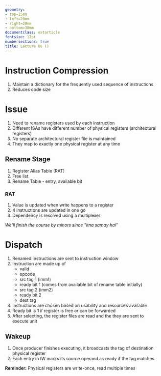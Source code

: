 ```yaml
---
geometry:
- top=25mm
- left=20mm
- right=20mm
- bottom=30mm
documentclass: extarticle
fontsize: 12pt
numbersections: true
title: Lecture 06 ()
--- 
```


# Instruction Compression
1. Maintain a dictionary for the frequently used sequence of instructions
1. Reduces code size

# Issue
1. Need to rename registers used by each instruction
1. Different ISAs have different number of physical registers (architectural registers)
1. No separate architectural register file is maintained
1. They map to exactly one physical register at any time

## Rename Stage
1. Register Alias Table (RAT)
1. Free list
1. Rename Table - entry, available bit

### RAT
1. Value is updated when write happens to a register
1. $4$ instructions are updated in one go
1. Dependency is resolved using a multiplexer

*We'll finish the course by minors since "itna samay hai"*

# Dispatch
1. Renamed instructions are sent to instruction window
1. Instruction are made up of
    - valid
    - opcode
    - src tag 1 (imm1)
    - ready bit 1 (comes from available bit of rename table initially)
    - src tag 2 (imm2)
    - ready bit 2
    - dest tag
1. Instructions are chosen based on usability and resources available
1. Ready bit is $1$ if register is free or can be forwarded
1. After selecting, the register files are read and the they are sent to execute unit

## Wakeup
1. Once producer finishes executing, it broadcasts the tag of destination physical register
1. Each entry in IW marks its source operand as ready if the tag matches

**Reminder:** Physical registers are write-once, read multiple times
